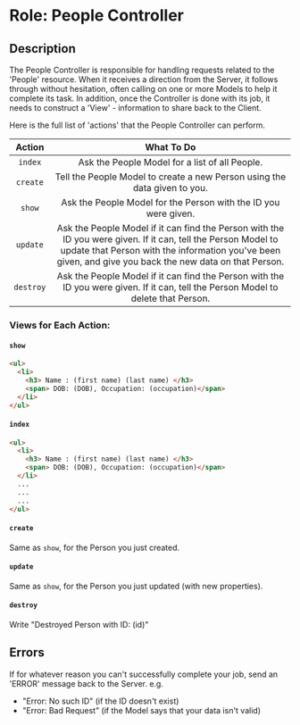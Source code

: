 # Role: People Controller

## Description
The People Controller is responsible for handling requests related to the 'People' resource. When it receives a direction from the Server, it follows through without hesitation, often calling on one or more Models to help it complete its task. In addition, once the Controller is done with its job, it needs to construct a 'View' - information to share back to the Client.

Here is the full list of 'actions' that the People Controller can perform.

| Action | What To Do |
|:--:|:--:|
| `index` | Ask the People Model for a list of all People. |
| `create` | Tell the People Model to create a new Person using the data given to you.|
| `show` | Ask the People Model for the Person with the ID you were given. |
| `update` | Ask the People Model if it can find the Person with the ID you were given. If it can, tell the Person Model to update that Person with the information you've been given, and give you back the new data on that Person. |
| `destroy` | Ask the People Model if it can find the Person with the ID you were given. If it can, tell the Person Model to delete that Person. |

### Views for Each Action:

#### `show`
```html
<ul>
  <li>
    <h3> Name : (first name) (last name) </h3>
    <span> DOB: (DOB), Occupation: (occupation)</span>
  </li>
</ul>
```

#### `index`
```html
<ul>
  <li>
    <h3> Name : (first name) (last name) </h3>
    <span> DOB: (DOB), Occupation: (occupation)</span>
  </li>
  ...
  ...
  ...
</ul>
```

#### `create`
Same as `show`, for the Person you just created.

#### `update`
Same as `show`, for the Person you just updated (with new properties).

#### `destroy`
Write "Destroyed Person with ID: (id)"

## Errors
If for whatever reason you can't successfully complete your job, send an 'ERROR' message back to the Server.
e.g.
* "Error: No such ID" (if the ID doesn't exist)
* "Error: Bad Request" (if the Model says that your data isn't valid)
